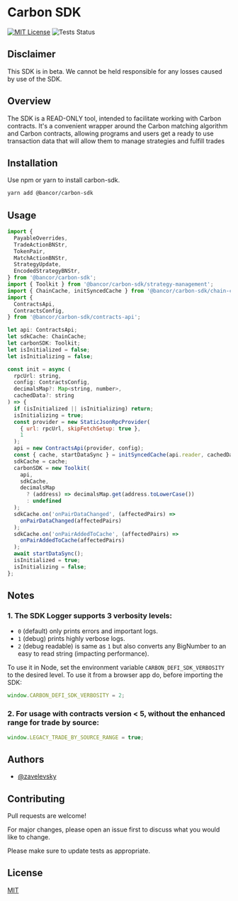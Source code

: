 # Carbon SDK

[![MIT License](https://img.shields.io/badge/License-MIT-green.svg)](https://choosealicense.com/licenses/mit/)
![Tests Status](https://github.com/bancorprotocol/carbon-sdk/actions/workflows/test.yml/badge.svg?branch=main)

## Disclaimer

This SDK is in beta. We cannot be held responsible for any losses caused by use of the SDK.

## Overview

The SDK is a READ-ONLY tool, intended to facilitate working with Carbon contracts. It's a convenient wrapper around the Carbon matching algorithm and Carbon contracts, allowing programs and users get a ready to use transaction data that will allow them to manage strategies and fulfill trades

## Installation

Use npm or yarn to install carbon-sdk.

```bash
yarn add @bancor/carbon-sdk
```

## Usage

```js
import {
  PayableOverrides,
  TradeActionBNStr,
  TokenPair,
  MatchActionBNStr,
  StrategyUpdate,
  EncodedStrategyBNStr,
} from '@bancor/carbon-sdk';
import { Toolkit } from '@bancor/carbon-sdk/strategy-management';
import { ChainCache, initSyncedCache } from '@bancor/carbon-sdk/chain-cache';
import {
  ContractsApi,
  ContractsConfig,
} from '@bancor/carbon-sdk/contracts-api';

let api: ContractsApi;
let sdkCache: ChainCache;
let carbonSDK: Toolkit;
let isInitialized = false;
let isInitializing = false;

const init = async (
  rpcUrl: string,
  config: ContractsConfig,
  decimalsMap?: Map<string, number>,
  cachedData?: string
) => {
  if (isInitialized || isInitializing) return;
  isInitializing = true;
  const provider = new StaticJsonRpcProvider(
    { url: rpcUrl, skipFetchSetup: true },
    1
  );
  api = new ContractsApi(provider, config);
  const { cache, startDataSync } = initSyncedCache(api.reader, cachedData);
  sdkCache = cache;
  carbonSDK = new Toolkit(
    api,
    sdkCache,
    decimalsMap
      ? (address) => decimalsMap.get(address.toLowerCase())
      : undefined
  );
  sdkCache.on('onPairDataChanged', (affectedPairs) =>
    onPairDataChanged(affectedPairs)
  );
  sdkCache.on('onPairAddedToCache', (affectedPairs) =>
    onPairAddedToCache(affectedPairs)
  );
  await startDataSync();
  isInitialized = true;
  isInitializing = false;
};
```

## Notes

### 1. The SDK Logger supports 3 verbosity levels:
  - `0` (default) only prints errors and important logs.
  - `1` (debug) prints highly verbose logs.
  - `2` (debug readable) is same as `1` but also converts any BigNumber to an easy to read string (impacting performance).
  
  To use it in Node, set the environment variable `CARBON_DEFI_SDK_VERBOSITY` to the desired level.
  To use it from a browser app do, before importing the SDK:

  ```js
  window.CARBON_DEFI_SDK_VERBOSITY = 2;
  ```

### 2. For usage with contracts version < 5, without the enhanced range for trade by source:

  ```js
  window.LEGACY_TRADE_BY_SOURCE_RANGE = true;
  ```

## Authors

- [@zavelevsky](https://www.github.com/zavelevsky)

## Contributing

Pull requests are welcome!

For major changes, please open an issue first
to discuss what you would like to change.

Please make sure to update tests as appropriate.

## License

[MIT](https://choosealicense.com/licenses/mit/)
